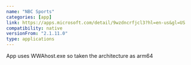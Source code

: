 ```yaml
---
name: "NBC Sports"
categories: [app]
link: https://apps.microsoft.com/detail/9wzdncrfjcl3?hl=en-us&gl=US
compatibility: native
versionFrom: "2.1.11.0"
type: applications
---
```


App uses WWAhost.exe so taken the architecture as arm64